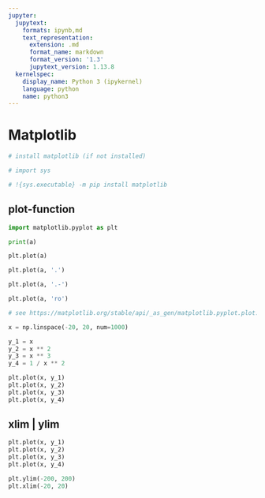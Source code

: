 ```yaml
---
jupyter:
  jupytext:
    formats: ipynb,md
    text_representation:
      extension: .md
      format_name: markdown
      format_version: '1.3'
      jupytext_version: 1.13.8
  kernelspec:
    display_name: Python 3 (ipykernel)
    language: python
    name: python3
---
```


# Matplotlib

```python
# install matplotlib (if not installed)

# import sys

# !{sys.executable} -m pip install matplotlib
```

## plot-function

```python
import matplotlib.pyplot as plt
```

```python
print(a)

plt.plot(a)
```

```python
plt.plot(a, '.')
```

```python
plt.plot(a, '.-')
```

```python
plt.plot(a, 'ro')
```

```python
# see https://matplotlib.org/stable/api/_as_gen/matplotlib.pyplot.plot.html
```

```python
x = np.linspace(-20, 20, num=1000)

y_1 = x
y_2 = x ** 2
y_3 = x ** 3
y_4 = 1 / x ** 2

plt.plot(x, y_1)
plt.plot(x, y_2)
plt.plot(x, y_3)
plt.plot(x, y_4)
```

## xlim | ylim

```python
plt.plot(x, y_1)
plt.plot(x, y_2)
plt.plot(x, y_3)
plt.plot(x, y_4)

plt.ylim(-200, 200)
plt.xlim(-20, 20)
```
